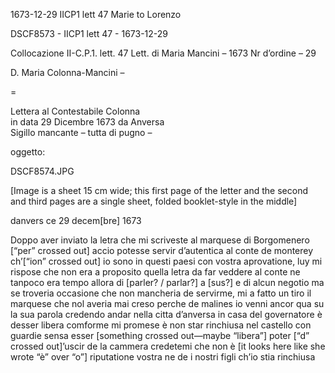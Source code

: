 1673-12-29 IICP1 lett 47 Marie to Lorenzo

DSCF8573 - IICP1 lett 47 - 1673-12-29

Collocazione II-C.P.1. lett. 47
Lett. di Maria Mancini – 1673
Nr d’ordine – 29

D. Maria Colonna-Mancini –

=

Lettera al Contestabile Colonna\
in data	29 Dicembre 1673 da Anversa\
Sigillo mancante – tutta di pugno –

oggetto:

DSCF8574.JPG

[Image is a sheet 15 cm wide; this first page of the letter and the second and third pages are a single sheet, folded booklet-style in the middle]

danvers ce 29 decem[bre] 1673

Doppo aver inviato la letra che mi scriveste al marquese di Borgomenero [“per” crossed out] accio potesse servir d’autentica al conte de monterey ch’[“ion” crossed out] io sono in questi paesi con vostra aprovatione, luy mi rispose che non era a proposito quella letra da far veddere al conte ne tanpoco era tempo allora di [parler? / parlar?] a [sus?] e di alcun negotio ma se troveria occasione che non mancheria de servirme, mi a fatto un tiro il marquese che nol averia mai creso perche de malines io venni ancor qua su la sua parola credendo andar nella citta d’anversa in casa del governatore è desser libera comforme mi promese è non star rinchiusa nel castello con guardie sensa esser [something crossed out—maybe “libera”] poter [“d” crossed out]’uscir de la cammera credetemi che non è [it looks here like she wrote “è” over “o”] riputatione vostra ne de i nostri figli ch’io stia rinchiusa
